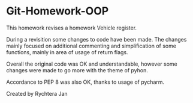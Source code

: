 # Git-Homework-OOP

This homework revises a homework Vehicle register.

During a revisition some changes to code have been made.
The changes mainly focused on additional commenting and
simplification of some functions, mainly in area of 
usage of return flags.

Overall the original code was OK and understandable,
however some changes were made to go more with the theme of 
pyhon.

Accordance to PEP 8 was also OK, thanks to usage of pycharm.

Created by Rychtera Jan
